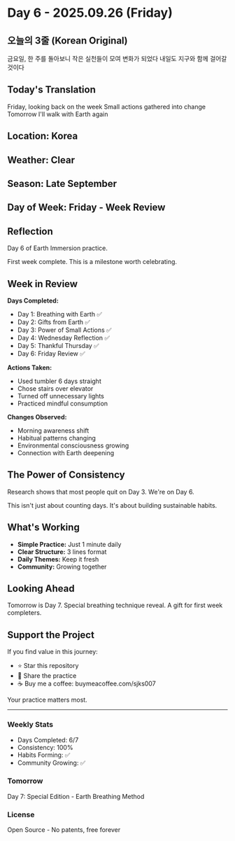 # Day 6 - 2025.09.26 (Friday)

## 오늘의 3줄 (Korean Original)
금요일, 한 주를 돌아보니
작은 실천들이 모여 변화가 되었다
내일도 지구와 함께 걸어갈 것이다

## Today's Translation
Friday, looking back on the week
Small actions gathered into change
Tomorrow I'll walk with Earth again

## Location: Korea
## Weather: Clear
## Season: Late September
## Day of Week: Friday - Week Review

## Reflection

Day 6 of Earth Immersion practice.

First week complete.
This is a milestone worth celebrating.

## Week in Review

**Days Completed:**
- Day 1: Breathing with Earth ✅
- Day 2: Gifts from Earth ✅
- Day 3: Power of Small Actions ✅
- Day 4: Wednesday Reflection ✅
- Day 5: Thankful Thursday ✅
- Day 6: Friday Review ✅

**Actions Taken:**
- Used tumbler 6 days straight
- Chose stairs over elevator
- Turned off unnecessary lights
- Practiced mindful consumption

**Changes Observed:**
- Morning awareness shift
- Habitual patterns changing
- Environmental consciousness growing
- Connection with Earth deepening

## The Power of Consistency

Research shows that most people quit on Day 3.
We're on Day 6.

This isn't just about counting days.
It's about building sustainable habits.

## What's Working

- **Simple Practice:** Just 1 minute daily
- **Clear Structure:** 3 lines format
- **Daily Themes:** Keep it fresh
- **Community:** Growing together

## Looking Ahead

Tomorrow is Day 7.
Special breathing technique reveal.
A gift for first week completers.

## Support the Project

If you find value in this journey:
- ⭐ Star this repository
- 🔄 Share the practice
- ☕ Buy me a coffee: buymeacoffee.com/sjks007

Your practice matters most.

---

### Weekly Stats
- Days Completed: 6/7
- Consistency: 100%
- Habits Forming: ✅
- Community Growing: ✅

### Tomorrow
Day 7: Special Edition - Earth Breathing Method

### License
Open Source - No patents, free forever
